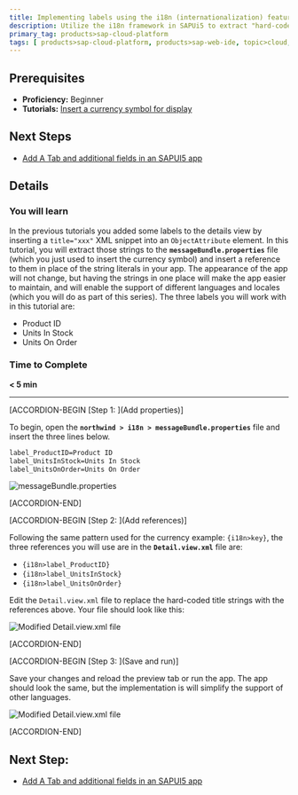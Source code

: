 ```yaml
---
title: Implementing labels using the i18n (internationalization) features of SAPUI5
description: Utilize the i18n framework in SAPUi5 to extract "hard-coded" strings in your app and maintain them in a single file.
primary_tag: products>sap-cloud-platform
tags: [ products>sap-cloud-platform, products>sap-web-ide, topic>cloud, topic>html5, topic>mobile, topic>odata, topic>sapui5, tutorial>beginner ]
---
```


## Prerequisites
- **Proficiency:** Beginner
- **Tutorials:** [Insert a currency symbol for display](https://developers.sap.com/tutorials/hcp-webide-insert-currency-symbol.html)

## Next Steps
- [Add A Tab and additional fields in an SAPUI5 app](https://developers.sap.com/tutorials/hcp-webide-add-tab.html)

## Details

### You will learn
In the previous tutorials you added some labels to the details view by inserting a `title="xxx"` XML snippet into an `ObjectAttribute` element. In this tutorial, you will extract those strings to the **`messageBundle.properties`** file (which you just used to insert the currency symbol) and insert a reference to them in place of the string literals in your app. The appearance of the app will not change, but having the strings in one place will make the app easier to maintain, and will enable the support of different languages and locales (which you will do as part of this series). The three labels you will work with in this tutorial are:

* Product ID
* Units In Stock
* Units On Order

### Time to Complete
**< 5 min**

---

[ACCORDION-BEGIN [Step 1: ](Add properties)]

To begin, open the **`northwind > i18n > messageBundle.properties`** file and insert the three lines below.

```xml
label_ProductID=Product ID
label_UnitsInStock=Units In Stock
label_UnitsOnOrder=Units On Order
```

![messageBundle.properties](https://raw.githubusercontent.com/SAPDocuments/Tutorials/master/tutorials/hcp-webide-labels-i18n/mob2-4_1.png)


[ACCORDION-END]

[ACCORDION-BEGIN [Step 2: ](Add references)]

Following the same pattern used for the currency example: `{i18n>key}`, the three references you will use are in the **`Detail.view.xml`** file are:

* `{i18n>label_ProductID}`
* `{i18n>label_UnitsInStock}`
* `{i18n>label_UnitsOnOrder}`

Edit the `Detail.view.xml` file to replace the hard-coded title strings with the references above. Your file should look like this:

![Modified Detail.view.xml file](https://raw.githubusercontent.com/SAPDocuments/Tutorials/master/tutorials/hcp-webide-labels-i18n/mob2-4_2.png)


[ACCORDION-END]

[ACCORDION-BEGIN [Step 3: ](Save and run)]

Save your changes and reload the preview tab or run the app. The app should look the same, but the implementation is will simplify the support of other languages.

![Modified Detail.view.xml file](https://raw.githubusercontent.com/SAPDocuments/Tutorials/master/tutorials/hcp-webide-labels-i18n/mob2-4_3.png)


[ACCORDION-END]



## Next Step:
- [Add A Tab and additional fields in an SAPUI5 app](https://developers.sap.com/tutorials/hcp-webide-add-tab.html)
